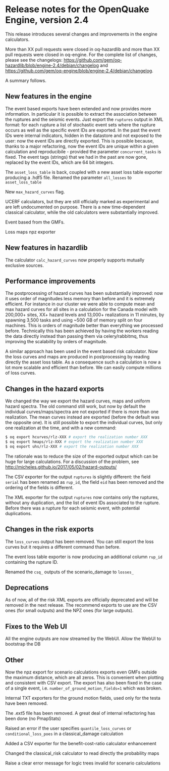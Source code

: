 Release notes for the OpenQuake Engine, version 2.4
===================================================

This release introduces several changes and improvements in the
engine calculators.

More than XX pull requests were closed in oq-hazardlib and more than
XX pull requests were closed in oq-engine. For the complete list of
changes, please see the changelogs:
https://github.com/gem/oq-hazardlib/blob/engine-2.4/debian/changelog
and https://github.com/gem/oq-engine/blob/engine-2.4/debian/changelog.

A summary follows.

New features in the engine
--------------------------
 
The event based exports have been extended and now provides more
information. In particular it is possible to extract the association
between the ruptures and the seismic events. Just export the
`ruptures` output in XML format: for each rupture a list of stochastic
event sets where the rupture occurs as well as the specific event IDs
are exported.  In the past the event IDs were internal indicators,
hidden in the datastore and not exposed to the user: now the event IDs
are directly exported. This is possible because, thanks to a major
refactoring, now the event IDs are unique within a given calculation
and reproducibile - provided the parameter `concurrent_tasks` is
fixed. The event tags (strings) that we had in the past are now gone,
replaced by the event IDs, which are 64 bit integers.

The `asset_loss_table` is back, coupled with a new asset loss table
exporter producing a .hdf5 file.
Renamed the parameter `all_losses` to `asset_loss_table`

New `max_hazard_curves` flag.

UCERF calculators, but they are still officially
marked as experimental and are left undocumented on purpose. There is a
new time-dependent classical calculator, while the old calculators were
substantially improved.

Event based from the GMFs.


Loss maps npz exporter 


New features in hazardlib
--------------------------

The calculator `calc_hazard_curves` now properly supports mutually exclusive
sources.

Performance improvements
------------------------

The postprocessing of hazard curves has been substantially improved:
now it uses order of magnitudes less memory than before and it is
extremely efficient. For instance in our cluster we were able to
compute mean and max hazard curves for all sites in a calculation for
the Canada model with 200,000+ sites, XX+ hazard levels and 13,000+
realizations in 11 minutes, by spawning 3,500 tasks and using ~500 GB
of memory split on four machines. This is orders of magnitude better
than everything we processed before. Technically this has been achieved
by having the workers reading the data directly instead than passing
them via celery/rabbitmq, thus improving the scalability by orders
of magnitude.

A similar approach has been used in the event based risk calculator.
Now the loss curves and maps are produced in postprocessing by reading
directly the asset loss table. As a consequence such a calculation is
now a lot more scalable and efficient than before. We can easily compute
millions of loss curves.

Changes in the hazard exports
-----------------------------

We changed the way we export the hazard curves, maps and uniform
hazard spectra. The old command still work, but now by default the
individual curves/maps/spectra are not exported if there is more than
one realization. The mean curves instead are exported (before the
default was the opposite one). It is still possible to export the
individual curves, but only one realization at the time, and with a
new command:

```bash
$ oq export hcurves/rlz-XXX # export the realization number XXX
$ oq export hmaps/rlz-XXX # export the realization number XXX
$ oq export uhs/rlz-XXX # export the realization number XXX
```

The rationale was to reduce the size of the exported output which can be
huge for large calculations. For a discussion of the problem, see
http://micheles.github.io/2017/05/02/hazard-outputs/

The CSV exporter for the output `ruptures` is slightly different:
the field `serial` has been renamed as `rup_id`, the field `eid`
has been removed and the ordering of the fields is different.

The XML exporter for the output `ruptures` now contains only the
ruptures, without any duplication, and the list of event IDs
associated to the rupture. Before there was a rupture
for each seismic event, with potential duplications.


Changes in the risk exports
-----------------------------

The `loss_curves` output has been removed. You can still export the
loss curves but it requires a different command than before. 


The event loss table exporter is now producing an additional column
`rup_id` containing the rupture ID.

Renamed the `csq_` outputs of the scenario_damage to `losses_`


Deprecations
------------------------------

As of now, all of the risk XML exports are officially deprecated and
will be removed in the next release. The recommend exports to use are
the CSV ones (for small outputs) and the NPZ ones (for large outputs).

Fixes to the Web UI
-------------------

All the engine outputs are now streamed by the WebUI.
Allow the WebUI to bootstrap the DB 

Other
------

Now the npz export for scenario calculations exports even GMFs outside
the maximum distance, which are all zeros. This is convenient when plotting
and consistent with CSV export. The export has also been fixed in the case
of a single event, i.e. `number_of_ground_motion_fields=1` which was broken.

Internal TXT exporters for the ground motion fields, used only for the
testa have been removed.

The .ext5 file has been removed. A great deal of internal refactoring
has been done (no PmapStats)

Raised an error if the user specifies `quantile_loss_curves`
or `conditional_loss_poes` in a classical_damage calculation


Added a CSV exporter for the benefit-cost-ratio calculator enhancement

Changed the classical_risk calculator to read directly the probability maps
 
Raise a clear error message for logic trees invalid for scenario calculations 


